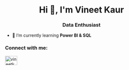<h1 align="center">Hi 👋, I'm Vineet Kaur</h1>
<h3 align="center">Data Enthusiast</h3>

- 🌱 I’m currently learning **Power BI & SQL**


<h3 align="left">Connect with me:</h3>
<p align="left">
<a href="https://linkedin.com/in/vineetkaur91" target="blank"><img align="center" src="https://raw.githubusercontent.com/rahuldkjain/github-profile-readme-generator/master/src/images/icons/Social/linked-in-alt.svg" alt="vineetkaur91" height="30" width="40" /></a>
</p>
